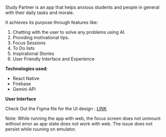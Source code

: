 Study Partner is an app that helps anxious students and people in general with their daily tasks and morale.

It achieves its purpose through features like:

1. Chatting with the user to solve any problems using AI.
2. Providing motivational tips.
3. Focus Sessions
4. To Do lists
5. Inspirational Stories
6. User Friendly Interface and Experience

**Technologies used:**
- React Native 
- Firebase
- Gemini API

**User Interface**

Check Out the Figma file for the UI design : [LINK](https://www.figma.com/design/T1NtVV7XDvun6a77wjkWJu/Study-Partner-UI?t=vKyflbJR1YOGu5tM-1)

Note: While running the app with web, the focus screen does not unmount without error as app state does not work with web. The issue does not persist while ruuning on emulator.

